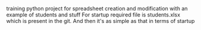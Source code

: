 training python project for spreadsheet creation and modification with an example of students and stuff
For startup required file is students.xlsx which is present in the git. And then it's as simple as that in terms of startup
